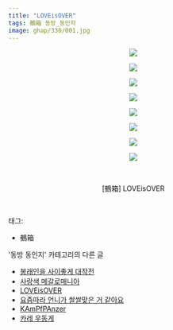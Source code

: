```yaml
---
title: "LOVEisOVER"
tags: 鵺箱 동방_동인지
image: ghap/330/001.jpg
---
```

<div class="article">
<p style="text-align: center; clear: none; float: none;"><img src="{{ site.nasurl }}/ghap/330/001.jpg"/></p>
<p style="text-align: center; clear: none; float: none;"><img src="{{ site.nasurl }}/ghap/330/002.jpg"/></p>
<p style="text-align: center; clear: none; float: none;"><img src="{{ site.nasurl }}/ghap/330/003.jpg"/></p>
<p style="text-align: center; clear: none; float: none;"><img src="{{ site.nasurl }}/ghap/330/004.jpg"/></p>
<p style="text-align: center; clear: none; float: none;"><img src="{{ site.nasurl }}/ghap/330/005.jpg"/></p>
<p style="text-align: center; clear: none; float: none;"><img src="{{ site.nasurl }}/ghap/330/006.jpg"/></p>
<p style="text-align: center; clear: none; float: none;"><img src="{{ site.nasurl }}/ghap/330/007.jpg"/></p>
<p style="text-align: center; clear: none; float: none;"><img src="{{ site.nasurl }}/ghap/330/008.jpg"/></p>
<p style="text-align: center; clear: none; float: none;"><br/></p>
<p style="text-align: center; clear: none; float: none;">[鵺箱] LOVEisOVER</p>
<p><br/></p>
</div><div class="tagTrail">
<p>태그: </p>
<ul>
<li>鵺箱</li>
</ul>
</div><div class="another">
<p>'동방 동인지' 카테고리의 다른 글</p>
<ul>
<li><a href="/2016-06-20-ghap_332">봉래인을 사이좋게 대작전</a></li>
<li><a href="/2016-06-20-ghap_331">사랑색 메갈로매니아</a></li>
<li><a href="/2016-06-20-ghap_330">LOVEisOVER</a></li>
<li><a href="/2016-06-20-ghap_328">요즘따라 언니가 쌀쌀맞은 거 같아요</a></li>
<li><a href="/2016-06-20-ghap_327">KAmPfPAnzer</a></li>
<li><a href="/2016-06-20-ghap_326">카레 우동게</a></li>
</ul>
</div><div class="cb_module cb_fluid">
<div class="cb_wrt cb_profile">
</div><!-- commentList close -->
</div>